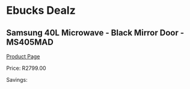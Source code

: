 
# Ebucks Dealz
## Samsung 40L Microwave - Black Mirror Door - MS405MAD
[Product Page](https://www.ebucks.com/web/shop/productSelected.do?prodId=284692871&catId=704989856)

Price: R2799.00

Savings: 


	
